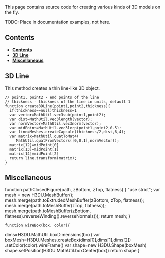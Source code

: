 This page contains source code for creating various kinds of 3D models on the fly.

TODO: Place in documentation examples, not here.

<a id=Contents></a>
## Contents

- [**Contents**](#Contents)
- [**3D Line**](#3D_Line)
- [**Miscellaneous**](#Miscellaneous)

<a id=3D_Line></a>
## 3D Line

This method creates a thin line-like 3D object.

    // point1, point2 - end points of the line
    // thickness - thickness of the line in units, default 1
    function create3DLine(point1,point2,thickness){
      if(thickness==null)thickness=1
      var vector=MathUtil.vec3sub(point1,point2);
      var dist=MathUtil.vec3length(vector);
      var normVector=MathUtil.vec3norm(vector);
      var midPoint=MathUtil.vec3lerp(point1,point2,0.5);
      var line=Meshes.createCapsule(thickness/2,dist,6,4);
      var matrix=MathUtil.quatToMat4(
         MathUtil.quatFromVectors([0,0,1],normVector));
      matrix[12]=midPoint[0]
      matrix[13]=midPoint[1]
      matrix[14]=midPoint[2]
      return line.transform(matrix);
    }

<a id=Miscellaneous></a>
## Miscellaneous

function pathClosedFigure(path, zBottom, zTop, flatness) {
  "use strict";
  var mesh = new H3DU.MeshBuffer();
  mesh.merge(path.toExtrudedMeshBuffer(zBottom, zTop, flatness));
  mesh.merge(path.toMeshBuffer(zTop, flatness));
  mesh.merge(path.toMeshBuffer(zBottom, flatness).reverseWinding().reverseNormals());
  return mesh;
}

    function wireBox(box, color){
  dims=H3DU.MathUtil.boxDimensions(box)
     var boxMesh=H3DU.Meshes.createBox(dims[0],dims[1],dims[2])
       .setColor(color).wireFrame()
     var shape=new H3DU.Shape(boxMesh)
     shape.setPosition(H3DU.MathUtil.boxCenter(box))
     return shape
    }
